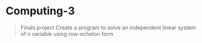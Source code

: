 # Computing-3
> Finals project
> Create a program to solve an independent linear system of n variable using row-echelon form
